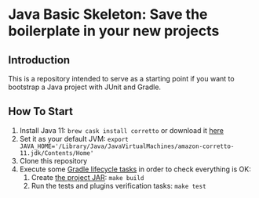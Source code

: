 # Java Basic Skeleton: Save the boilerplate in your new projects


##  Introduction

This is a repository intended to serve as a starting point if you want to bootstrap a Java project with JUnit and Gradle.

##  How To Start

1. Install Java 11: `brew cask install corretto` or download it [here](https://docs.aws.amazon.com/corretto/latest/corretto-11-ug/downloads-list.html)
2. Set it as your default JVM: `export JAVA_HOME='/Library/Java/JavaVirtualMachines/amazon-corretto-11.jdk/Contents/Home'`
3. Clone this repository
4. Execute some [Gradle lifecycle tasks](https://docs.gradle.org/current/userguide/java_plugin.html#lifecycle_tasks) in order to check everything is OK:
    1. Create [the project JAR](https://docs.gradle.org/current/userguide/java_plugin.html#sec:jar): `make build`
    2. Run the tests and plugins verification tasks: `make test`




